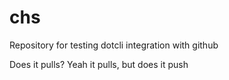 # chs
Repository for testing dotcli integration with github

Does it pulls?
Yeah it pulls, but does it push
